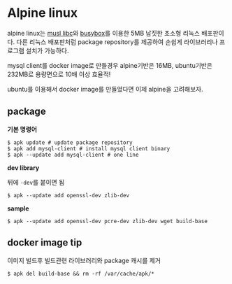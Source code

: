 # Alpine linux

alpine linux는 [musl libc](http://www.musl-libc.org/)와 [busybox](https://busybox.net/)를 이용한 5MB 남짓한 초소형 리눅스 배포판이다. 다른 리눅스 배포판처럼 package repository를 제공하여 손쉽게 라이브러리나 프로그램 설치가 가능하다.

mysql client를 docker image로 만들경우 alpine기반은 16MB, ubuntu기반은 232MB로 용량면으로 10배 이상 효율적!

ubuntu를 이용해서 docker image를 만들었다면 이제 alpine을 고려해보자.

## package

**기본 명령어**

```
$ apk update # update package repository
$ apk add mysql-client # install mysql client binary
$ apk --update add mysql-client # one line
```

**dev library**

뒤에 `-dev`를 붙이면 됨

```
$ apk --update add openssl-dev zlib-dev
```

**sample**

```
$ apk --update add openssl-dev pcre-dev zlib-dev wget build-base
```

## docker image tip

이미지 빌드후 빌드관련 라이브러리와 package 캐시를 제거

```
$ apk del build-base && rm -rf /var/cache/apk/*
```
